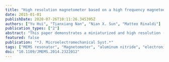 ```yaml
---
title: "High resolution magnetometer based on a high frequency magnetoelectric MEMS-CMOS oscillator"
date: 2015-01-01
publishDate: 2020-07-26T10:11:26.345395Z
authors: ["Yu Hui", "Tianxiang Nan", "Nian X. Sun", "Matteo Rinaldi"]
publication_types: ["2"]
abstract: "This paper demonstrates a miniaturized and high resolution (16 nT/Hz 1/2) magnetometer based on a high frequency (168.1 MHz) magnetoelectric Microelectromechanical Systems-Complementary metal-oxide- semiconductor (MEMS-CMOS) oscillator. For the first time, a high frequency and high electromechanical performance (quality factor, Q∼1084 and electromechanical coupling coefficient, kt2∼1.18 %) magnetoelectric micromechanical resonator based on a self-biased aluminum nitride/iron-gallium-boron (AlN/FeGaB) bilayer nanoplate (250/250 nm) is implemented and used to synthesize a low noise frequency source (2.7 Hz/Hz1/2) whose output frequency is highly sensitive to external magnetic field (169 Hz/$μ$ T at zero magnetic field bias). The angular sensitivity of the magnetometer for electronic compass applications is also investigated showing an ultrahigh angular resolution of 0.34° for a 10-$μ$T conservative estimate of the earth's magnetic field, due to the strongly anisotropic sensitivity of the self-biased AlN/FeGaB magnetoelectric resonator. This paper represents the first demonstration of a high resolution self-biased MEMS magnetoelectric resonant sensor interfaced to a compact and low power self-sustained CMOS oscillator as direct frequency readout for the implementation of miniaturized and low power magnetometers with detection limit pushed in ∼ 10 s nT/Hz1/2 range. [2014-0086]"
featured: false
publication: "*J. Microelectromechanical Syst.*"
tags: ["MEMS resonator", "Magnetometer", "aluminum nitride", "electronic compass", "iron gallium boron", "magnetoelectric", "microelectromechanical systems-complementary metal-oxide- semiconductor (MEMS-CMOS) oscillator", "oscillator"]
doi: "10.1109/JMEMS.2014.2322012"
---
```


